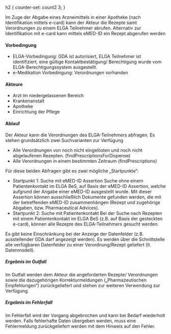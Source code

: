 h2 {
   counter-set: count2 3;
}
<p>Im Zuge der Abgabe eines Arzneimittels in einer Apotheke (nach Identifikation mittels e-card) kann der Akteur die Rezepte samt Verordnungen zu einem ELGA Teilnehmer abrufen. Alternativ zur Identifikation mit e-card kann mittels eMED-ID ein Rezept abgerufen werden</p>
<h4 id="vorbedingung">Vorbedingung</h4>
<ul>
<li>ELGA-Vorbedingung: GDA ist autorisiert, ELGA Teilnehmer ist identifiziert, eine gültige Kontaktbestätigung/ Berechtigung wurde vom ELGA-Berechtigungssystem ausgestellt.</li>
<li>e-Medikation Vorbedingung: Verordnungen vorhanden</li>
</ul>
<h4 id="akteure">Akteure</h4>
<ul>
<li>Arzt im niedergelassenen Bereich</li>
<li>Krankenanstalt</li>
<li>Apotheke</li>
<li>Einrichtung der Pflege</li>
</ul>
<h4 id="ablauf">Ablauf</h4>
<p>Der Akteur kann die Verordnungen des ELGA-Teilnehmers  abfragen. Es stehen grundsätzlich zwei Suchvarianten zur Verfügung </p>
<ul>
<li>Alle Verordnungen von noch nicht eingelösten und noch nicht abgelaufenen Rezepten. 
(findPrescriptionsForDispense) </li>
<li>Alle Verordnungen in einem bestimmten Zeitraum (findPrescriptions)</li>
</ul>
<p>Für diese beiden Abfragen gibt es zwei mögliche „Startpunkte“:</p>
<ul>
<li>Startpunkt 1: Suche mit eMED-ID Assertion
Suche ohne einem Patientenkontakt im ELGA BeS, auf Basis der eMED-ID Assertion, welche aufgrund der Angabe einer eMED-ID ausgestellt wurde. Mit dieser Assertion können ausschließlich Dokumente gefunden werden, die mit der betreffenden eMED-ID zusammenhängen (Rezept und zugehörige Abgaben, bzw. Pharmaceutical Advices).</li>
<li>Startpunkt 2: Suche mit Patientenkontakt
Bei der Suche nach Rezepten mit einem Patientenkontakt im ELGA BeS (z.B. auf Basis der gesteckten e-card), können alle Rezepte des ELGA-Teilnehmers gesucht werden.</li>
</ul>
<p>Es gibt keine Einschränkung bei der Anzeige der Datenfelder (z.B. ausstellender GDA darf angezeigt werden). Es werden über die Schnittstelle alle verfügbaren Datenfelder zu einer Verordnung/Rezept geliefert (lt. Datenmodell).</p>
<h5 id="ergebnis-im-gutfall">Ergebnis im Gutfall</h5>
<p>Im Gutfall werden dem Akteur die angeforderten Rezepte/ Verordnungen sowie die dazugehörigen Korrekturmeldungen („Pharmazeutischen Empfehlungen“) zurückgeliefert und stehen zur weiteren Verwendung zur Verfügung.</p>
<h5 id="ergebnis-im-fehlerfall">Ergebnis im Fehlerfall</h5>
<p>Im Fehlerfall wird der Vorgang abgebrochen und kann bei Bedarf wiederholt werden. 
Falls fehlerhafte Daten übergeben werden, muss eine Fehlermeldung zurückgeliefert werden mit dem Hinweis auf den Fehler.</p>
